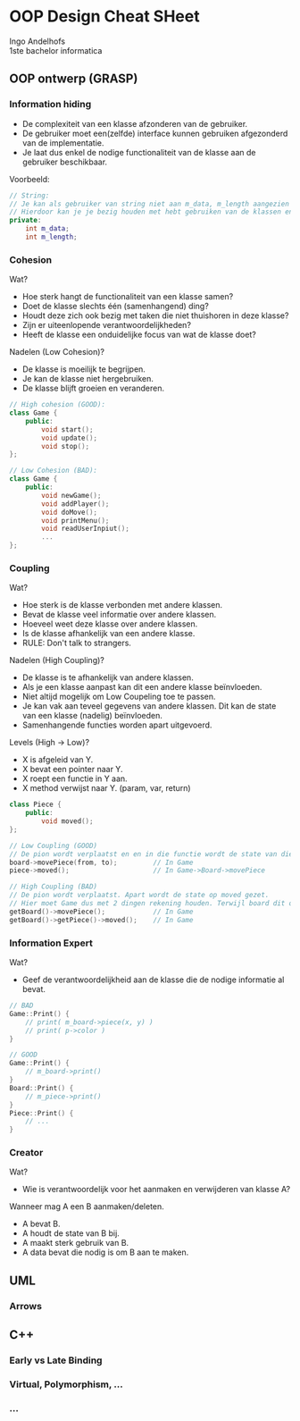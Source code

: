 # OOP Design Cheat SHeet
Ingo Andelhofs   
1ste bachelor informatica

## OOP ontwerp (GRASP)
### Information hiding
- De complexiteit van een klasse afzonderen van de gebruiker.
- De gebruiker moet een(zelfde) interface kunnen gebruiken afgezonderd van de implementatie.
- Je laat dus enkel de nodige functionaliteit van de klasse aan de gebruiker beschikbaar.

Voorbeeld:
```cpp
// String: 
// Je kan als gebruiker van string niet aan m_data, m_length aangezien dit interne details zijn en je hier geen kennis over nodig hebt. 
// Hierdoor kan je je bezig houden met hebt gebruiken van de klassen en niet het implementeren zelf.
private:
    int m_data;
    int m_length;
```


### Cohesion
Wat?
- Hoe sterk hangt de functionaliteit van een klasse samen?
- Doet de klasse slechts één (samenhangend) ding?
- Houdt deze zich ook bezig met taken die niet thuishoren in deze klasse?
- Zijn er uiteenlopende verantwoordelijkheden?
- Heeft de klasse een onduidelijke focus van wat de klasse doet?

Nadelen (Low Cohesion)?
- De klasse is moeilijk te begrijpen.
- Je kan de klasse niet hergebruiken.
- De klasse blijft groeien en veranderen.

```cpp
// High cohesion (GOOD):
class Game {
    public:
        void start();
        void update();
        void stop();
};

// Low Cohesion (BAD):
class Game {
    public:
        void newGame();
        void addPlayer();
        void doMove();
        void printMenu();
        void readUserInpiut();
        ...
};
```

### Coupling
Wat?
- Hoe sterk is de klasse verbonden met andere klassen. 
- Bevat de klasse veel informatie over andere klassen.
- Hoeveel weet deze klasse over andere klassen.
- Is de klasse afhankelijk van een andere klasse.
- RULE: Don't talk to strangers.

Nadelen (High Coupling)?
- De klasse is te afhankelijk van andere klassen.
- Als je een klasse aanpast kan dit een andere klasse beïnvloeden.
- Niet altijd mogelijk om Low Coupeling toe te passen.
- Je kan vak aan teveel gegevens van andere klassen. Dit kan de state van een klasse (nadelig) beïnvloeden. 
- Samenhangende functies worden apart uitgevoerd.

Levels (High -> Low)?
- X is afgeleid van Y.
- X bevat een pointer naar Y.
- X roept een functie in Y aan.
- X method verwijst naar Y. (param, var, return)

```cpp
class Piece {
    public:
        void moved();
};

// Low Coupling (GOOD)
// De pion wordt verplaatst en en in die functie wordt de state van die pion op moved gezet.
board->movePiece(from, to);         // In Game
piece->moved();                     // In Game->Board->movePiece

// High Coupling (BAD)
// De pion wordt verplaatst. Apart wordt de state op moved gezet. 
// Hier moet Game dus met 2 dingen rekening houden. Terwijl board dit ook kan.
getBoard()->movePiece();            // In Game
getBoard()->getPiece()->moved();    // In Game
```

### Information Expert
Wat?
- Geef de verantwoordelijkheid aan de klasse die de nodige informatie al bevat.


```cpp
// BAD
Game::Print() {
    // print( m_board->piece(x, y) )
    // print( p->color )
}

// GOOD
Game::Print() {
    // m_board->print()
}
Board::Print() {
    // m_piece->print()
}
Piece::Print() {
    // ...
}
```

### Creator
Wat?
- Wie is verantwoordelijk voor het aanmaken en verwijderen van klasse A?

Wanneer mag A een B aanmaken/deleten.
- A bevat B.
- A houdt de state van B bij.
- A maakt sterk gebruik van B.
- A data bevat die nodig is om B aan te maken.


## UML
### Arrows


## C++ 
### Early vs Late Binding

### Virtual, Polymorphism, ...

### ...
